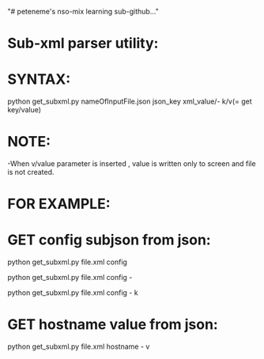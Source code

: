 ﻿"# peteneme's nso-mix learning sub-github..."

Sub-xml parser utility:
========================

SYNTAX:
======= 
python get_subxml.py nameOfInputFile.json json_key xml_value/- k/v(= get key/value)

NOTE:
===== 
-When v/value parameter is inserted , value is written only to screen and file is not created.

FOR EXAMPLE:
============

GET config subjson from json:
=============================
python get_subxml.py file.xml config

python get_subxml.py file.xml config -

python get_subxml.py file.xml config - k


GET hostname value from json:
=============================
python get_subxml.py file.xml hostname - v




